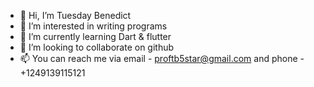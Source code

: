 - 👋 Hi, I’m Tuesday Benedict
- 👀 I’m interested in writing programs
- 🌱 I’m currently learning Dart & flutter
- 💞️ I’m looking to collaborate on github
- 📫 You can reach me via email - proftb5star@gmail.com and phone - +1249139115121


<!---
TuesdayBenedict/TuesdayBenedict is a ✨ special ✨ repository because its `README.md` (this file) appears on your GitHub profile.
You can click the Preview link to take a look at your changes.
--->
